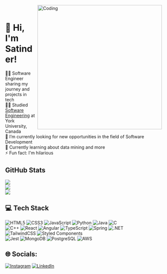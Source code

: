 <!--
**Satinder-Sikand/Satinder-Sikand** is a ✨ _special_ ✨ repository because its `README.md` (this file) appears on your GitHub profile. -->
<img align="right" alt="Coding" width="400" src="https://cdn.dribbble.com/users/1162077/screenshots/3848914/programmer.gif"/> <br>
# 👋 Hi, I'm Satinder!
👳‍♂️ Software Engineer sharing my journey and projects in tech<br/>
👨‍🎓 Studied [Software Engineering](https://lassonde.yorku.ca/academics/software-engineering) at York University, Canada<br/>
🤝 I’m currently looking for new opportunities in the field of Software Development<br/>
💭 Currently learning about data mining and more<br>
⚡ Fun fact: I'm hilarious <br>

## GitHub Stats
<!-- GitHub stats from https://github.com/anuraghazra/github-readme-stats -->
![](https://github-readme-stats.vercel.app/api?username=Satinder-Sikand&theme=radical&hide_border=false&include_all_commits=true&count_private=true&hide_rank=true)<br/>
![](https://github-readme-streak-stats.herokuapp.com/?user=Satinder-Sikand&theme=radical&hide_border=false)<br/>
![](https://github-readme-stats.vercel.app/api/top-langs/?username=Satinder-Sikand&theme=radical&hide_border=false&include_all_commits=true&count_private=true&layout=compact)

## 💻 Tech Stack
<!-- Badges from https://github.com/Ileriayo/markdown-badges -->
![HTML5](https://img.shields.io/badge/html5-%23E34F26.svg?style=for-the-badge&logo=html5&logoColor=white)
![CSS3](https://img.shields.io/badge/css3-%231572B6.svg?style=for-the-badge&logo=css3&logoColor=white)
![JavaScript](https://img.shields.io/badge/javascript-%23323330.svg?style=for-the-badge&logo=javascript&logoColor=%23F7DF1E)
![Python](https://img.shields.io/badge/python-3670A0?style=for-the-badge&logo=python&logoColor=ffdd54)
![Java](https://img.shields.io/badge/java-%23ED8B00.svg?style=for-the-badge&logo=openjdk&logoColor=white)
![C](https://img.shields.io/badge/c-%2300599C.svg?style=for-the-badge&logo=c&logoColor=white)<br/>
![C++](https://img.shields.io/badge/C%2B%2B-00599C?style=for-the-badge&logo=c%2B%2B&logoColor=white)
![React](https://img.shields.io/badge/react-%2320232a.svg?style=for-the-badge&logo=react&logoColor=%2361DAFB)
![Angular](https://img.shields.io/badge/Angular-0F0F11?style=for-the-badge&logo=angular&logoColor=white)
![TypeScript](https://img.shields.io/badge/typescript-%23007ACC.svg?style=for-the-badge&logo=typescript&logoColor=white)
![Spring](https://img.shields.io/badge/Spring-6DB33F?style=for-the-badge&logo=spring&logoColor=white)
![.NET](https://img.shields.io/badge/.NET-512BD4?style=for-the-badge&logo=.net&logoColor=white)<br>
![TailwindCSS](https://img.shields.io/badge/tailwindcss-%2338B2AC.svg?style=for-the-badge&logo=tailwind-css&logoColor=white)
![Styled Components](https://img.shields.io/badge/styled--components-DB7093?style=for-the-badge&logo=styled-components&logoColor=white)<br/>
![Jest](https://img.shields.io/badge/-jest-%23C21325?style=for-the-badge&logo=jest&logoColor=white)
![MongoDB](https://img.shields.io/badge/MongoDB-47A248?style=for-the-badge&logo=mongodb&logoColor=white)
![PostgreSQL](https://img.shields.io/badge/PostgreSQL-4169E1?style=for-the-badge&logo=postgresql&logoColor=white)
![AWS](https://img.shields.io/badge/Amazon_AWS-232F3E?style=for-the-badge&logo=amazon-aws&logoColor=white)

## 🌐 Socials:
[![Instagram](https://img.shields.io/badge/Instagram-%23E4405F.svg?logo=Instagram&logoColor=white)](https://www.instagram.com/s.sikand/) [![LinkedIn](https://img.shields.io/badge/LinkedIn-%230077B5.svg?logo=linkedin&logoColor=white)](https://www.linkedin.com/in/satindersikand/) 

